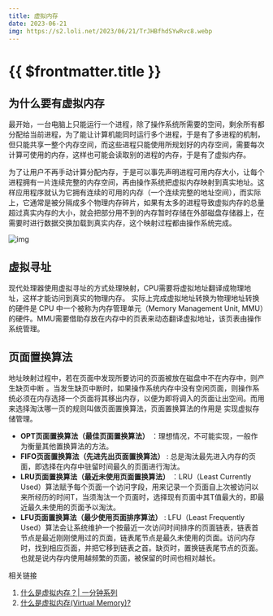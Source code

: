 ```yaml
---
title: 虚拟内存
date: 2023-06-21
img: https://s2.loli.net/2023/06/21/TrJHBfhdSYwRvc8.webp
---
```





# {{ $frontmatter.title }} <Badge type="tip" :text="String($frontmatter.date).slice(0,10)" />



## 为什么要有虚拟内存

最开始，一台电脑上只能运行一个进程，除了操作系统所需要的空间，剩余所有都分配给当前进程，为了能让计算机能同时运行多个进程，于是有了多进程的机制，但只能共享一整个内存空间，而这些进程只能使用所规划好的内存空间，需要每次计算可使用的内存，这样也可能会读取别的进程的内存，于是有了虚拟内存。

为了让用户不再手动计算分配内存，于是可以事先声明进程可用内存大小，让每个进程拥有一片连续完整的内存空间，再由操作系统把虚拟内存映射到真实地址。这样应用程序就认为它拥有连续的可用的内存（一个连续完整的地址空间），而实际上，它通常是被分隔成多个物理内存碎片，如果有太多的进程导致虚拟内存的总量超过真实内存的大小，就会把部分用不到的内存暂时存储在外部磁盘存储器上，在需要时进行数据交换加载到真实内存，这个映射过程都由操作系统完成。

![img](https://s2.loli.net/2023/06/21/TrJHBfhdSYwRvc8.webp)

## 虚拟寻址

现代处理器使用虚拟寻址的方式处理映射，CPU需要将虚拟地址翻译成物理地址，这样才能访问到真实的物理内存。 实际上完成虚拟地址转换为物理地址转换的硬件是 CPU 中一个被称为内存管理单元（Memory Management Unit, MMU）的硬件。MMU需要借助存放在内存中的页表来动态翻译虚拟地址，该页表由操作系统管理。



## 页面置换算法

地址映射过程中，若在页面中发现所要访问的页面被放在磁盘中不在内存中，则产生缺页中断 。当发生缺页中断时，如果操作系统内存中没有空闲页面，则操作系统必须在内存选择一个页面将其移出内存，以便为即将调入的页面让出空间。而用来选择淘汰哪一页的规则叫做页面置换算法，页面置换算法的作用是 实现虚拟存储管理。

- **OPT页面置换算法（最佳页面置换算法）** ：理想情况，不可能实现，一般作为衡量其他置换算法的方法。
- **FIFO页面置换算法（先进先出页面置换算法）** : 总是淘汰最先进入内存的页面，即选择在内存中驻留时间最久的页面进行淘汰。
- **LRU页面置换算法（最近未使用页面置换算法）** ：LRU（Least Currently Used）算法赋予每个页面一个访问字段，用来记录一个页面自上次被访问以来所经历的时间T，当须淘汰一个页面时，选择现有页面中其T值最大的，即最近最久未使用的页面予以淘汰。
- **LFU页面置换算法（最少使用页面排序算法）** : LFU（Least Frequently Used）算法会让系统维护一个按最近一次访问时间排序的页面链表，链表首节点是最近刚刚使用过的页面，链表尾节点是最久未使用的页面。访问内存时，找到相应页面，并把它移到链表之首。缺页时，置换链表尾节点的页面。也就是说内存内使用越频繁的页面，被保留的时间也相对越长。







相关链接

1. [什么是虚拟内存？| 一分钟系列](https://zhuanlan.zhihu.com/p/85760403)
2. [什么是虚拟内存(Virtual Memory)?](https://zhuanlan.zhihu.com/p/82746153)